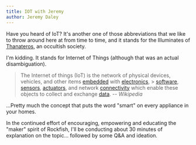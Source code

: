 ```yaml
---
title: IOT with Jeremy
author: Jeremy Daley
---
```

Have you heard of IoT? It's another one of those abbreviations that we like to throw around here at from time to time, and it stands for the Illuminates of [Thanateros](https://en.wikipedia.org/wiki/Illuminates_of_Thanateros), an occultish society.

I'm kidding. It stands for Internet of Things (although that was an actual disambiguation).

> The Internet of things (IoT) is the network of physical devices, vehicles, and other items [embedded](https://en.wikipedia.org/wiki/Embedded_system) with [electronics](https://en.wikipedia.org/wiki/Electronics), > [software](https://en.wikipedia.org/wiki/Software), [sensors](https://en.wikipedia.org/wiki/Sensor), [actuators](https://en.wikipedia.org/wiki/Actuator), and network [connectivity](https://en.wikipedia.org/wiki/Internet_access) which enable these objects to collect and exchange [data](https://en.wikipedia.org/wiki/Data).
> -- <cite>Wikipedia</cite>

...Pretty much the concept that puts the word "smart" on every appliance in your homes.

In the continued effort of encouraging, empowering and educating the "maker" spirit of Rockfish, I'll be conducting about 30 minutes of explanation on the topic... followed by some Q&A and ideation.